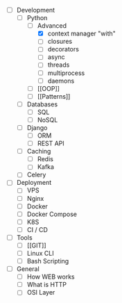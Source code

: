- [ ] Development
	- [ ] Python
		- [ ] Advanced
			- [x] context manager "with"
			- [ ] closures
			- [ ] decorators
			- [ ] async
			- [ ] threads
			- [ ] multiprocess
			- [ ] daemons
		- [ ] [[OOP]]
		- [ ] [[Patterns]]
	- [ ] Databases
		- [ ] SQL
		- [ ] NoSQL
	- [ ] Django
		- [ ] ORM
		- [ ] REST API
	- [ ] Caching
		- [ ] Redis
		- [ ] Kafka
	- [ ] Celery
- [ ] Deployment
	- [ ] VPS 
	- [ ] Nginx
	- [ ] Docker 
	- [ ] Docker Compose
	- [ ] K8S
	- [ ] CI / CD
- [ ] Tools
	- [ ] [[GIT]]
	- [ ] Linux CLI
	- [ ] Bash Scripting
- [ ] General
	- [ ] How WEB works
	- [ ] What is HTTP
	- [ ] OSI Layer
